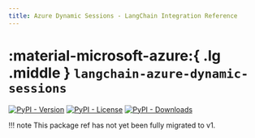 ```yaml
---
title: Azure Dynamic Sessions - LangChain Integration Reference
---
```


# :material-microsoft-azure:{ .lg .middle } `langchain-azure-dynamic-sessions`

[![PyPI - Version](https://img.shields.io/pypi/v/langchain-azure-dynamic-sessions?label=%20)](https://pypi.org/project/langchain-azure-dynamic-sessions/#history)
[![PyPI - License](https://img.shields.io/pypi/l/langchain-azure-dynamic-sessions)](https://opensource.org/licenses/MIT)
[![PyPI - Downloads](https://img.shields.io/pepy/dt/langchain-azure-dynamic-sessions)](https://pypistats.org/packages/langchain-azure-dynamic-sessions)

!!! note
    This package ref has not yet been fully migrated to v1.
